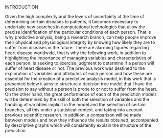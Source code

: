 INTRODUCTION

Given the high complexity and the levels of uncertainty at the time of determining certain
diseases to patients, it becomes necessary to undertake new searches in computational
technologies that allow the precise identification of the particular conditions of each person.
That is why predictive analysis, being a research branch, can help people improve their
physical and physiological integrity by knowing how likely they are to suffer from diseases in
the future.
There are alarming figures regarding heart disease worldwide, that is why the following work,
in addition to highlighting the importance of managing variables and characteristics of each
person, is seeking to exercise judgment to determine if a person will suffer of heart disease or
not. The previous work was destined to the exploration of variables and attributes of each
person and how these are essential for the creation of a predictive analysis model, in this work
that is presented below it aims to structure a decision tree model that I have the precision to
say without a person is prone to or not to suffer from the heart.
On the other hand, the great performance of each of the prediction models will be determined
by the skill of both the selection of variables and the handling of variables implicit in the model
and the selection of certain branches, all this under a statistical context. and taking into
account previous scientific research.
In addition, a comparison will be made between models and how they influence the results
obtained, accompanied by descriptive graphs which will consistently explain the structure of
the prediction

